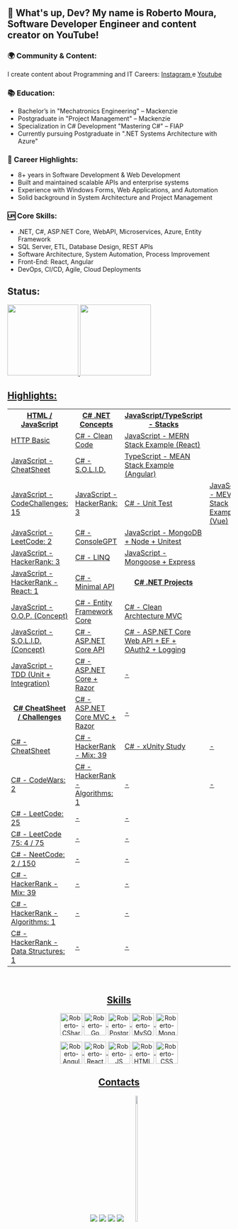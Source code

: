 ## 🚀 What's up, Dev? My name is Roberto Moura, Software Developer Engineer and content creator on YouTube!
<div>

  ### 🌍 Community & Content:
  I create content about Programming and IT Careers: <a href="https://www.instagram.com/dev.robert/"> Instagram </a> e <a href="https://www.youtube.com/@dev.robert"> Youtube</a>

  ### 📚 Education:
  <ul>
    <li>Bachelor’s in "Mechatronics Engineering" – Mackenzie</li>
    <li>Postgraduate in "Project Management" – Mackenzie</li>
    <li>Specialization in C# Development "Mastering C#" – FIAP</li>
    <li>Currently pursuing Postgraduate in ".NET Systems Architecture with Azure"</li>
  </ul>

  ### 👔 Career Highlights:
  <ul>
    <li>8+ years in Software Development & Web Development</li>
    <li>Built and maintained scalable APIs and enterprise systems</li>
    <li>Experience with Windows Forms, Web Applications, and Automation</li>
    <li>Solid background in System Architecture and Project Management</li>
  </ul>

  ### 🆙 Core Skills:
  <ul>
    <li>.NET, C#, ASP.NET Core, WebAPI, Microservices, Azure, Entity Framework</li>
    <li>SQL Server, ETL, Database Design, REST APIs</li>
    <li>Software Architecture, System Automation, Process Improvement</li>
    <li>Front-End: React, Angular</li>
    <li>DevOps, CI/CD, Agile, Cloud Deployments</li>
  </ul>
</div>

<h2>Status:</h2>
<div style="display: flex" align="center">
  <a href="https://github.com/robert1802">
    <img height="160em"
      src="https://github-readme-stats.vercel.app/api?username=robert1802&show_icons=true&theme=algolia&include_all_commits=true&count_private=true" />
    <img height="160em"
      src="https://github-readme-stats.vercel.app/api/top-langs/?username=robert1802&layout=compact&langs_count=7&theme=algolia" />
</div>


<h2>Highlights:</h2>
<table align="center">
  <tr>
    <th>
      HTML / JavaScript
    </th>
    <th>
      C# .NET Concepts
    </th>
    <th>
      JavaScript/TypeScript - Stacks
    </th>
  </tr>
  <tr>
    <td><a href="https://github.com/Robert1802/HTTP-Basics">HTTP Basic</td>
    <td><a href="https://github.com/Robert1802/PluralSight-Clean-Code">C# - Clean Code</td>
    <td><a href="https://github.com/Robert1802/mern-stack-example">JavaScript - MERN Stack Example (React)</td>
  </tr>
  <tr>
    <td><a href="https://github.com/Robert1802/JavaScript-CheatSheet">JavaScript - CheatSheet</td>
    <td><a href="https://github.com/Robert1802/CSharp-SOLID/tree/master">C# - S.O.L.I.D.</td>
    <td><a href="https://github.com/Robert1802/MEAN-TS">TypeScript - MEAN Stack Example (Angular)</td>
  </tr>
  <tr>
    <td><a href="https://github.com/Robert1802/JavaScript-CodeChallenges">JavaScript - CodeChallenges: 15</td>
    <td><a href="https://github.com/Robert1802/HackerRank-JavaScript">JavaScript - HackerRank: 3</td>
    <td><a href="https://github.com/Robert1802/PluralSight-Unit-Test-In-CSharp">C# - Unit Test</td>
    <td><a href="https://github.com/Robert1802/MEVN-JS">JavaScript - MEVN Stack Example (Vue)</td>
  </tr>
  <tr>
    <td><a href="https://github.com/Robert1802/LeetCode-JavaScript">JavaScript - LeetCode: 2</td>
    <td><a href="https://github.com/Robert1802/ConsoleGPT">C# - ConsoleGPT</td>
    <td><a href="https://github.com/Robert1802/PluralSight-MongoDB-With-NodeJs">JavaScript - MongoDB + Node + Unitest</td>
  </tr>
  <tr>
    <td><a href="https://github.com/Robert1802/HackerRank-JavaScript">JavaScript - HackerRank: 3</td>
    <td><a href="https://github.com/Robert1802/LinqCheatSheet">C# - LINQ</td>
    <td><a href="https://github.com/Robert1802/Mongoose-Express">JavaScript - Mongoose + Express</td>
  </tr>
    <tr>
    <td><a href="https://github.com/Robert1802/HackerRank-React">JavaScript - HackerRank - React: 1</td>
    <td><a href="https://github.com/Robert1802/MinimalAPICheatSheet">C# - Minimal API</td>
    <td align="center"><b>C# .NET Projects</b></td>
  </tr>
  <tr>
    <td><a href="https://github.com/Robert1802/JavaScript-OOP">JavaScript - O.O.P. (Concept)</td>
    <td><a href="https://github.com/Robert1802/EfCoreAcademy">C# - Entity Framework Core</td>
    <td><a href="https://github.com/Robert1802/CleanArchMvc">C# - Clean Archtecture MVC</td>
  </tr>
  <tr>
    <td><a href="https://github.com/Robert1802/JavaScript-SOLID">JavaScript - S.O.L.I.D. (Concept)</td>
    <td><a href="https://github.com/Robert1802/TodoApi">C# - ASP.NET Core API</td>
    <td><a href="https://github.com/Robert1802/WebAPICourseProject">C# - ASP.NET Core Web API + EF + OAuth2 + Logging</td>
  <tr>
    <td><a href="https://github.com/Robert1802/JavaScript-Test-Driven-Development">JavaScript - TDD (Unit + Integration)</td>
    <td><a href="https://github.com/Robert1802/RazorPagesMovie">C# - ASP.NET Core + Razor</td>
    <td>-</td>
  </tr>
  <tr>
    <td align="center"><b>C# CheatSheet / Challenges</b></td>
    <td><a href="https://github.com/Robert1802/MvcMovie">C# - ASP.NET Core MVC + Razor</td>
    <td>-</td>
  </tr>
  <tr>
    <td><a href="https://github.com/Robert1802/CSharp-CheatSheet">C# - CheatSheet</td>
    <td><a href="https://github.com/Robert1802/HackerRank">C# - HackerRank - Mix: 39</td>
    <td><a href="https://github.com/Robert1802/XUnitStudy">C# - xUnity Study</td>
    <td>-</td>
  </tr>
  <tr>
    <td><a href="https://github.com/Robert1802/CodeWars">C# - CodeWars: 2</td>
    <td><a href="https://github.com/Robert1802/HackerRank-Algorithms">C# - HackerRank - Algorithms: 1</td>
    <td>-</td>
    <td>-</td>
  </tr>
    <tr>
    <td><a href="https://github.com/Robert1802/LeetCode-CSharp">C# - LeetCode: 25</td>
    <td>-</td>
    <td>-</td>
  </tr>
    <tr>
    <td><a href="https://github.com/Robert1802/LeetCode75">C# - LeetCode 75: 4 / 75</td>
    <td>-</td>
    <td>-</td>
  </tr>
    <tr>
    <td><a href="https://github.com/Robert1802/NeetCode">C# - NeetCode: 2 / 150</td>
    <td>-</td>
    <td>-</td>
  </tr>
    <tr>
    <td><a href="https://github.com/Robert1802/HackerRank">C# - HackerRank - Mix: 39</td>
    <td>-</td>
    <td>-</td>
  </tr>
    <tr>
    <td><a href="https://github.com/Robert1802/HackerRank-Algorithms">C# - HackerRank - Algorithms: 1</td>
    <td>-</td>
    <td>-</td>
  </tr>
  <tr>
    <td><a href="https://github.com/Robert1802/HackerRank-DataStructures">C# - HackerRank - Data Structures: 1</td>
    <td>-</td>
    <td>-</td>
  </tr>
</table>
</table>
  
<div align="center" style="display: inline_block"><br>

  <h2>Skills</h2>
  <img align="center" alt="Roberto-CSharp" height="50" width="50"
    src="https://cdn.jsdelivr.net/gh/devicons/devicon/icons/csharp/csharp-original.svg" />
  <img align="center" alt="Roberto-Go" height="50" width="50"
    src="https://cdn.jsdelivr.net/gh/devicons/devicon/icons/go/go-original-wordmark.svg" />
  <img align="center" alt="Roberto-PostgreSQL" height="50" width="50" 
    src="https://cdn.jsdelivr.net/gh/devicons/devicon/icons/postgresql/postgresql-original.svg" />
  <img align="center" alt="Roberto-MySQL" height="50" width="50"
    src="https://cdn.jsdelivr.net/gh/devicons/devicon/icons/mysql/mysql-original.svg" />
  <img align="center" alt="Roberto-MongoDB" height="50" width="50"
    src="https://cdn.jsdelivr.net/gh/devicons/devicon/icons/mongodb/mongodb-original-wordmark.svg" />

  <img align="center" alt="Roberto-Angular" height="50" width="50"
    src="https://cdn.jsdelivr.net/gh/devicons/devicon/icons/angularjs/angularjs-original.svg">
  <img align="center" alt="Roberto-React" height="50" width="50"
    src="https://cdn.jsdelivr.net/gh/devicons/devicon/icons/react/react-original.svg">
  <img align="center" alt="Roberto-JS" height="50" width="50"
    src="https://cdn.jsdelivr.net/gh/devicons/devicon/icons/javascript/javascript-original.svg">
  <img align="center" alt="Roberto-HTML" height="50" width="50"
    src="https://cdn.jsdelivr.net/gh/devicons/devicon/icons/html5/html5-original.svg">
  <img align="center" alt="Roberto-CSS" height="50" width="50"
    src="https://cdn.jsdelivr.net/gh/devicons/devicon/icons/css3/css3-original.svg">

  ##


  <h2>Contacts</h2>
  <div align="center">
    <a href="https://www.youtube.com/channel/UCcvT-PkQSkPdZ-uSmNAdA6Q" target="_blank"><img
        src="https://img.shields.io/badge/YouTube-FF0000?style=for-the-badge&logo=youtube&logoColor=white"
        target="_blank"></a>
    <a href="https://www.instagram.com/dev.robert/" target="_blank"><img
        src="https://img.shields.io/badge/-Instagram-%23E4405F?style=for-the-badge&logo=instagram&logoColor=white"
        target="_blank"></a>
    <a href="mailto:roblm_@hotmail.com"><img
        src="https://img.shields.io/badge/-Gmail-%23333?style=for-the-badge&logo=gmail&logoColor=white"
        target="_blank"></a>
    <a href="https://www.linkedin.com/in/roberto-moura-3473206a/" target="_blank"><img
        src="https://img.shields.io/badge/-LinkedIn-%230077B5?style=for-the-badge&logo=linkedin&logoColor=white"
        target="_blank"></a>
    <img height="27%" width="10%" class="animated-gif"
      src="https://github.com/SP-XD/SP-XD/blob/main/images/dino_rounded.gif?raw=true">
  </div>
